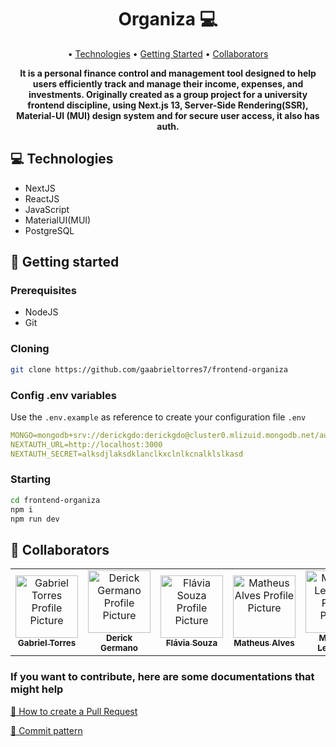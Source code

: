 <h1 align="center" style="font-weight: bold;">Organiza 💻</h1>

<p align="center">
 • <a href="#technologies">Technologies</a> • 
 <a href="#started">Getting Started</a> • 
 <a href="#colab">Collaborators</a>
</p>

<p align="center">
    <b>It is a personal finance control and management tool designed to help users efficiently track and manage their income, expenses, and investments. Originally created as a group project for a university frontend discipline, using Next.js 13, Server-Side Rendering(SSR), Material-UI (MUI) design system and for secure user access, it also has auth.</b>
</p>

<h2 id="technologies">💻 Technologies</h2>

- NextJS
- ReactJS
- JavaScript
- MaterialUI(MUI)
- PostgreSQL

<h2 id="started">🚀 Getting started</h2>

<h3>Prerequisites</h3>

- NodeJS
- Git

<h3>Cloning</h3>

```bash
git clone https://github.com/gaabrieltorres7/frontend-organiza
```

<h3>Config .env variables</h2>

Use the `.env.example` as reference to create your configuration file `.env`

```yaml
MONGO=mongodb+srv://derickgdo:derickgdo@cluster0.mlizuid.mongodb.net/auth?retryWrites=true&w=majority
NEXTAUTH_URL=http://localhost:3000
NEXTAUTH_SECRET=alksdjlaksdklanclkxclnlkcnalklslkasd
```

<h3>Starting</h3>

```bash
cd frontend-organiza
npm i
npm run dev
```

<h2 id="colab">🤝 Collaborators</h2>

<table>
  <tr>
    <td align="center">
      <a href="#">
        <img src="https://avatars.githubusercontent.com/u/98062444?v=4" width="100px;" alt="Gabriel Torres Profile Picture"/><br>
        <sub>
          <b>Gabriel Torres</b>
        </sub>
      </a>
    </td>
    <td align="center">
      <a href="#">
        <img src="https://avatars.githubusercontent.com/u/104398356?v=4" width="100px;" alt="Derick Germano Profile Picture"/><br>
        <sub>
          <b>Derick Germano</b>
        </sub>
      </a>
    </td>
    <td align="center">
      <a href="#">
        <img src="https://avatars.githubusercontent.com/u/85643689?v=4" width="100px;" alt="Flávia Souza Profile Picture"/><br>
        <sub>
          <b>Flávia Souza</b>
        </sub>
      </a>
    </td>
    <td align="center">
      <a href="#">
        <img src="https://avatars.githubusercontent.com/u/104276378?v=4" width="100px;" alt="Matheus Alves Profile Picture"/><br>
        <sub>
          <b>Matheus Alves</b>
        </sub>
      </a>
    </td>
    <td align="center">
      <a href="#">
        <img src="https://avatars.githubusercontent.com/u/107128766?v=4" width="100px;" alt="Matheus Leonardo Profile Picture"/><br>
        <sub>
          <b>Matheus Leonardo</b>
        </sub>
      </a>
    </td>
  </tr>
</table>

<h3>If you want to contribute, here are some documentations that might help</h3>

[📝 How to create a Pull Request](https://www.atlassian.com/br/git/tutorials/making-a-pull-request)

[💾 Commit pattern](https://gist.github.com/joshbuchea/6f47e86d2510bce28f8e7f42ae84c716)
